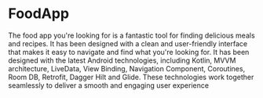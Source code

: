 # FoodApp
 The food app you're looking for is a fantastic tool for finding delicious
meals and recipes. It has been designed with a clean and user-friendly
interface that makes it easy to navigate and find what you're looking for.
It has been designed with the latest Android technologies, including
Kotlin, MVVM architecture, LiveData, View Binding, Navigation
Component, Coroutines, Room DB, Retrofit, Dagger Hilt and Glide. These
technologies work together seamlessly to deliver a smooth and engaging
user experience

